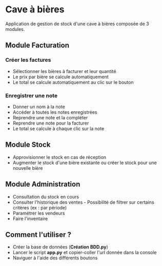 # Cave à bières

Application de gestion de stock d'une cave à bières composée de 3 modules.
## Module Facturation
### Créer les factures
- Sélectionner les bières à facturer et leur quantité
- Le prix par bière se calcule automatiquement
- Le total se calcule automatiquement au clic sur le bouton
### Enregistrer une note
- Donner un nom à la note
- Accéder à toutes les notes enregistrées
- Reprendre une note et la compléter
- Reprendre une note pour la facturer
- Le total se calcule à chaque clic sur la note
## Module Stock
- Approvisionner le stock en cas de réception
- Augmenter le stock d'une bière existante ou créer le stock pour une nouvelle bière
## Module Administration
- Consultation du stock en cours
- Consulter l'historique des ventes - Possibilité de filtrer sur certains critères (ex : par période)
- Paramétrer les vendeurs
- Faire l'inventaire

## Comment l'utiliser ?
- Créer la base de données (**Création BDD.py**)
- Lancer le script **app.py** et copier-coller l'url donnée dans la console
- Naviguer à l'aide des différents boutons
